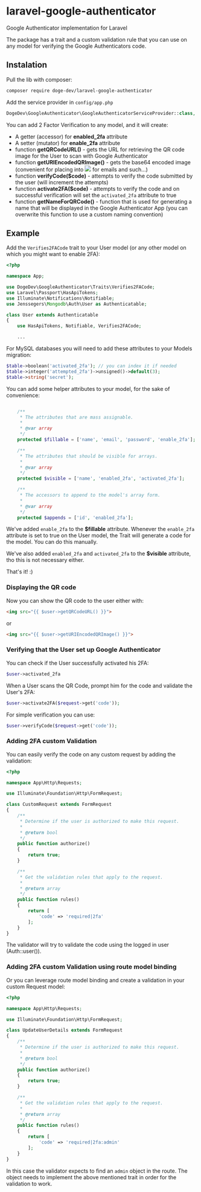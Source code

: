 # laravel-google-authenticator

Google Authenticator implementation for Laravel

The package has a trait and a custom validation rule that you can use on any model for verifying the Google Authenticators code. 

## Instalation

Pull the lib with composer:

```bash
composer require doge-dev/laravel-google-authenticator
```

Add the service provider in ```config/app.php```

```php
DogeDev\GoogleAuthenticator\GoogleAuthenticatorServiceProvider::class,
```

You can add 2 Factor Verification to any model, and it will create:

 * A getter (accessor) for **enabled_2fa** attribute
 * A setter (mutator) for **enable_2fa** attribute
 * function **getQRCodeURL()** - gets the URL for retrieving the QR code image for the User to scan with Google Authenticator
 * function **getURIEncodedQRImage()** - gets the base64 encoded image (convenient for placing into <img src="..."> for emails and such...)
 * function **verifyCode($code)** - attempts to verify the code submitted by the user (will increment the attempts)
 * function **activate2FA($code)** - attempts to verify the code and on successful verification will set the ```activated_2fa``` attribute to true
 * function **getNameForQRCode()** -  function that is used for generating a name that will be displayed in the Google Authenticator App (you can overwrite this function to use a custom naming convention)

## Example

Add the ```Verifies2FACode``` trait to your User model (or any other model on which you might want to enable 2FA):

```php
<?php

namespace App;

use DogeDev\GoogleAuthenticator\Traits\Verifies2FACode;
use Laravel\Passport\HasApiTokens;
use Illuminate\Notifications\Notifiable;
use Jenssegers\Mongodb\Auth\User as Authenticatable;

class User extends Authenticatable
{
    use HasApiTokens, Notifiable, Verifies2FACode;

    ...
```

For MySQL databases you will need to add these attributes to your Models migration:

```php
$table->boolean('activated_2fa'); // you can index it if needed
$table->integer('attempted_2fa')->unsigned()->default(3);
$table->string('secret');
```

You can add some helper attributes to your model, for the sake of convenience:

```php

    /**
     * The attributes that are mass assignable.
     *
     * @var array
     */
    protected $fillable = ['name', 'email', 'password', 'enable_2fa'];

    /**
     * The attributes that should be visible for arrays.
     *
     * @var array
     */
    protected $visible = ['name', 'enabled_2fa', 'activated_2fa'];

    /**
     * The accessors to append to the model's array form.
     *
     * @var array
     */
    protected $appends = ['id', 'enabled_2fa'];

```

We've added ```enable_2fa``` to the **$fillable** attribute. Whenever the ```enable_2fa``` attribute is set to true on the User model, the Trait will generate a code for the model. You can do this manually.

We've also added ```enabled_2fa``` and ```activated_2fa``` to the **$visible** attribute, tho this is not necessary either. 

That's it! :)

### Displaying the QR code

Now you can show the QR code to the user either with:

```html
<img src="{{ $user->getQRCodeURL() }}">
```

or 

```html
<img src="{{ $user->getURIEncodedQRImage() }}">
```

### Verifying that the User set up Google Authenticator

You can check if the User successfully activated his 2FA:

```php
$user->activated_2fa 
```

When a User scans the QR Code, prompt him for the code and validate the User's 2FA:

```php
$user->activate2FA($request->get('code'));
```

For simple verification you can use:

```php
$user->verifyCode($request->get('code'));
```

### Adding 2FA custom Validation

You can easily verify the code on any custom request by adding the validation:

```php
<?php

namespace App\Http\Requests;

use Illuminate\Foundation\Http\FormRequest;

class CustomRequest extends FormRequest
{
    /**
     * Determine if the user is authorized to make this request.
     *
     * @return bool
     */
    public function authorize()
    {
        return true;
    }

    /**
     * Get the validation rules that apply to the request.
     *
     * @return array
     */
    public function rules()
    {
        return [
            'code' => 'required|2fa'
        ];
    }
}
```

The validator will try to validate the code using the logged in user (Auth::user()).

### Adding 2FA custom Validation using route model binding

Or you can leverage route model binding and create a validation in your custom Request model:

```php
<?php

namespace App\Http\Requests;

use Illuminate\Foundation\Http\FormRequest;

class UpdateUserDetails extends FormRequest
{
    /**
     * Determine if the user is authorized to make this request.
     *
     * @return bool
     */
    public function authorize()
    {
        return true;
    }

    /**
     * Get the validation rules that apply to the request.
     *
     * @return array
     */
    public function rules()
    {
        return [
            'code' => 'required|2fa:admin'
        ];
    }
}
```

In this case the validator expects to find an ```admin``` object in the route. The object needs to implement the above mentioned trait in order for the validation to work. 